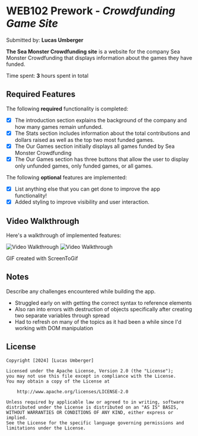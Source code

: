 # WEB102 Prework - *Crowdfunding Game Site*

Submitted by: **Lucas Umberger**

**The Sea Monster Crowdfunding site** is a website for the company Sea Monster Crowdfunding that displays information about the games they have funded.

Time spent: **3** hours spent in total

## Required Features

The following **required** functionality is completed:

* [x] The introduction section explains the background of the company and how many games remain unfunded.
* [x] The Stats section includes information about the total contributions and dollars raised as well as the top two most funded games.
* [x] The Our Games section initially displays all games funded by Sea Monster Crowdfunding
* [x] The Our Games section has three buttons that allow the user to display only unfunded games, only funded games, or all games.

The following **optional** features are implemented:

* [x] List anything else that you can get done to improve the app functionality!
* [x] Added styling to improve visibility and user interaction.

## Video Walkthrough

Here's a walkthrough of implemented features:

<img src='"C:\Users\lucas\dev\CodePath\web102_prework\walkthrough.gif"' title='Video Walkthrough' width='' alt='Video Walkthrough' />
<img src='""C:\Users\lucas\dev\CodePath\web102_prework\walkthrough_1.gif""' title='Video Walkthrough' width='' alt='Video Walkthrough' />


GIF created with ScreenToGif

## Notes

Describe any challenges encountered while building the app.

- Struggled early on with getting the correct syntax to reference elements
- Also ran into errors with destruction of objects specifically after creating two separate variables through spread
- Had to refresh on many of the topics as it had been a while since I'd working with DOM manipulation

## License

    Copyright [2024] [Lucas Umberger]

    Licensed under the Apache License, Version 2.0 (the "License");
    you may not use this file except in compliance with the License.
    You may obtain a copy of the License at

        http://www.apache.org/licenses/LICENSE-2.0

    Unless required by applicable law or agreed to in writing, software
    distributed under the License is distributed on an "AS IS" BASIS,
    WITHOUT WARRANTIES OR CONDITIONS OF ANY KIND, either express or implied.
    See the License for the specific language governing permissions and
    limitations under the License.
